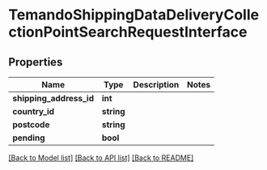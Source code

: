 # TemandoShippingDataDeliveryCollectionPointSearchRequestInterface

## Properties
Name | Type | Description | Notes
------------ | ------------- | ------------- | -------------
**shipping_address_id** | **int** |  | 
**country_id** | **string** |  | 
**postcode** | **string** |  | 
**pending** | **bool** |  | 

[[Back to Model list]](../../README.md#documentation-for-models) [[Back to API list]](../../README.md#documentation-for-api-endpoints) [[Back to README]](../../README.md)

